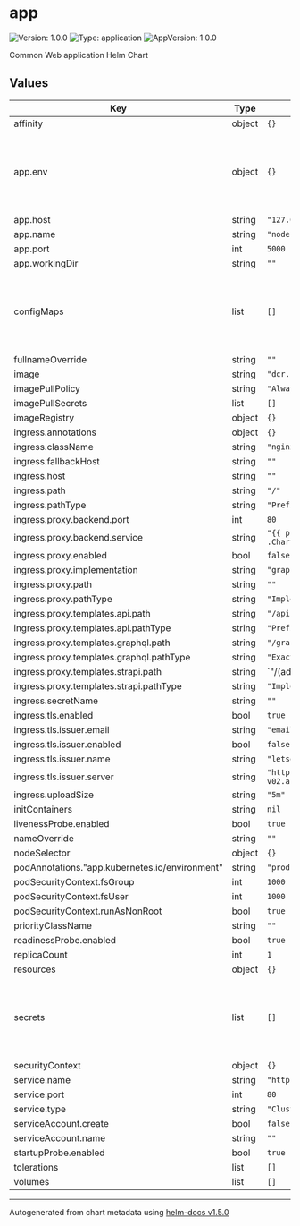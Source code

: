 # app

![Version: 1.0.0](https://img.shields.io/badge/Version-1.0.0-informational?style=flat-square) ![Type: application](https://img.shields.io/badge/Type-application-informational?style=flat-square) ![AppVersion: 1.0.0](https://img.shields.io/badge/AppVersion-1.0.0-informational?style=flat-square)

Common Web application Helm Chart

## Values

| Key                                            | Type   | Default                                              | Description                                                                   |
|------------------------------------------------|--------|------------------------------------------------------|-------------------------------------------------------------------------------|
| affinity                                       | object | `{}`                                                 |                                                                               |
| app.env                                        | object | `{}`                                                 | Environment variables required for application (will be referenced to Secret) |
| app.host                                       | string | `"127.0.0.1"`                                        |                                                                               |
| app.name                                       | string | `"nodejs"`                                           |                                                                               |
| app.port                                       | int    | `5000`                                               |                                                                               |
| app.workingDir                                 | string | `""`                                                 |                                                                               |
| configMaps                                     | list   | `[]`                                                 | Names of existing external secrets to use. Optionals for safety               |
| fullnameOverride                               | string | `""`                                                 |                                                                               |
| image                                          | string | `"dcr.bndigital.dev/library/nodejs:1.0.0"`           |                                                                               |
| imagePullPolicy                                | string | `"Always"`                                           |                                                                               |
| imagePullSecrets                               | list   | `[]`                                                 |                                                                               |
| imageRegistry                                  | object | `{}`                                                 |                                                                               |
| ingress.annotations                            | object | `{}`                                                 |                                                                               |
| ingress.className                              | string | `"nginx"`                                            |                                                                               |
| ingress.fallbackHost                           | string | `""`                                                 |                                                                               |
| ingress.host                                   | string | `""`                                                 |                                                                               |
| ingress.path                                   | string | `"/"`                                                |                                                                               |
| ingress.pathType                               | string | `"Prefix"`                                           |                                                                               |
| ingress.proxy.backend.port                     | int    | `80`                                                 |                                                                               |
| ingress.proxy.backend.service                  | string | `"{{ printf \"%s-%s\" .Release.Name .Chart.Name }}"` |                                                                               |
| ingress.proxy.enabled                          | bool   | `false`                                              |                                                                               |
| ingress.proxy.implementation                   | string | `"graphql"`                                          |                                                                               |
| ingress.proxy.path                             | string | `""`                                                 |                                                                               |
| ingress.proxy.pathType                         | string | `"ImplementationSpecific"`                           |                                                                               |
| ingress.proxy.templates.api.path               | string | `"/api"`                                             |                                                                               |
| ingress.proxy.templates.api.pathType           | string | `"Prefix"`                                           |                                                                               |
| ingress.proxy.templates.graphql.path           | string | `"/graphql"`                                         |                                                                               |
| ingress.proxy.templates.graphql.pathType       | string | `"Exact"`                                            |                                                                               |
| ingress.proxy.templates.strapi.path            | string | `"/(admin                                            | auth                                                                          |import-export-content|callback|connect|content-manager|content-type-builder|graphql|email|email-designer|entity-relationship-chart|i18n|register|responsive-image|users-permissions|upload|uploads)(.*)"` |  |
| ingress.proxy.templates.strapi.pathType        | string | `"ImplementationSpecific"`                           |                                                                               |
| ingress.secretName                             | string | `""`                                                 |                                                                               |
| ingress.tls.enabled                            | bool   | `true`                                               |                                                                               |
| ingress.tls.issuer.email                       | string | `"email@test.com"`                                   |                                                                               |
| ingress.tls.issuer.enabled                     | bool   | `false`                                              |                                                                               |
| ingress.tls.issuer.name                        | string | `"letsencrypt"`                                      |                                                                               |
| ingress.tls.issuer.server                      | string | `"https://acme-v02.api.letsencrypt.org/directory"`   |                                                                               |
| ingress.uploadSize                             | string | `"5m"`                                               |                                                                               |
| initContainers                                 | string | `nil`                                                |                                                                               |
| livenessProbe.enabled                          | bool   | `true`                                               |                                                                               |
| nameOverride                                   | string | `""`                                                 |                                                                               |
| nodeSelector                                   | object | `{}`                                                 |                                                                               |
| podAnnotations."app.kubernetes.io/environment" | string | `"production"`                                       |                                                                               |
| podSecurityContext.fsGroup                     | int    | `1000`                                               |                                                                               |
| podSecurityContext.fsUser                      | int    | `1000`                                               |                                                                               |
| podSecurityContext.runAsNonRoot                | bool   | `true`                                               |                                                                               |
| priorityClassName                              | string | `""`                                                 |                                                                               |
| readinessProbe.enabled                         | bool   | `true`                                               |                                                                               |
| replicaCount                                   | int    | `1`                                                  |                                                                               |
| resources                                      | object | `{}`                                                 |                                                                               |
| secrets                                        | list   | `[]`                                                 | Names of existing external secrets to use. Optionals for safety               |
| securityContext                                | object | `{}`                                                 |                                                                               |
| service.name                                   | string | `"http"`                                             |                                                                               |
| service.port                                   | int    | `80`                                                 |                                                                               |
| service.type                                   | string | `"ClusterIP"`                                        |                                                                               |
| serviceAccount.create                          | bool   | `false`                                              |                                                                               |
| serviceAccount.name                            | string | `""`                                                 |                                                                               |
| startupProbe.enabled                           | bool   | `true`                                               |                                                                               |
| tolerations                                    | list   | `[]`                                                 |                                                                               |
| volumes                                        | list   | `[]`                                                 |                                                                               |

----------------------------------------------
Autogenerated from chart metadata using [helm-docs v1.5.0](https://github.com/norwoodj/helm-docs/releases/v1.5.0)
